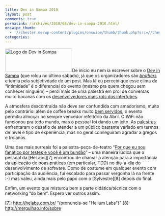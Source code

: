 ```yaml
---
title: Dev in Sampa 2010
layout: post
comments: true
permalink: /archives/2010/08/dev-in-sampa-2010.html/
onswipe_thumb:
  - '//chester.me/wp-content/plugins/onswipe/thumb/thumb.php?src=//chester.me/wp-content/uploads/2010/08/logo_dev.jpg&amp;w=600&amp;h=800&amp;zc=1&amp;q=75&amp;f=0'
categories:
---
```

<img class="size-full wp-image-4446 alignright" title="logo_dev" src="//chester.me/wp-content/uploads/2010/08/logo_dev.jpg" alt="Logo do Dev in Sampa" width="218" height="76" />De início eu nem ia escrever sobre o [Dev in Sampa][1] (que rolou no último sábado), já que os organizadores são [*brothers*][2] e temia pela subjetivdade de um post. Mas lá eu percebi que esse clima de &#8220;intimidade&#8221; é o diferencial do evento (mesmo pra quem chegou sem conhecer ninguém) &#8211; perdi mais de uma palestra em prol de conversas muito bacanas com os [desenvolvedores mais *rúts* dos intertubes][3].

A atmosfera descontraída não deve ser confundida com amadorismo, muito pelo contrário: além de coffee breaks muito [bem servidos][4], o evento permitiu almoçar no sempre vencedor refeitório da Abril. O WiFi não funcionou pra todo mundo, mas o pessoal foi dando um jeito. As [palestras][5] enfrentaram o desafio de atender a um público bastante variado em termos de nível e tipo de experiência, mas no geral conseguiram agradar a gregos e troianos.

Uma das mais surreais foi a palestra-peça-de-teatro &#8220;[Por que eu sou fanático por testes e você é um bundão][6]&#8221; &#8211; uma maneira lúdica que o pessoal da [HeLabs][7] encontrou de chamar a atenção para a importância da aplicação de boas práticas (em particular, TDD) no dia-a-dia do desenvolvimento de software. Como de costume em qualquer evento com participação da audiência, fui escalado para passar vergonha lá na frente :-) mas valeu, ainda mais pelo papo com o [Sylvestre][8] depois do final.

Enfim, um evento que misturou bem a parte didática/técnica com o networking &#8220;do bem&#8221;. Espero ver outros assim.

 [1]: http://www.devinsampa.com.br/
 [2]: http://web2brasil.pbworks.com/Webco-Internet
 [3]: http://www.flickr.com/photos/devinsampa/4891449572/
 [4]: http://www.flickr.com/photos/chesterbr/4900087774/
 [5]: http://www.devinsampa.com.br/palestras
 [6]: http://mergulhao.info/2009/10/29/por-que-eu-sou-fan-tico-por-testes-e-voc-um-bund-o
 [7]: http://helabs.com.br/ "(pronuncia-se "Helium Labs")"
 [8]: http://mergulhao.info/sobre
